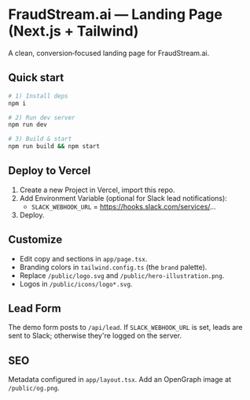 # FraudStream.ai — Landing Page (Next.js + Tailwind)

A clean, conversion‑focused landing page for FraudStream.ai.

## Quick start

```bash
# 1) Install deps
npm i

# 2) Run dev server
npm run dev

# 3) Build & start
npm run build && npm start
```

## Deploy to Vercel

1. Create a new Project in Vercel, import this repo.
2. Add Environment Variable (optional for Slack lead notifications):
   - `SLACK_WEBHOOK_URL` = https://hooks.slack.com/services/...
3. Deploy.

## Customize

- Edit copy and sections in `app/page.tsx`.
- Branding colors in `tailwind.config.ts` (the `brand` palette).
- Replace `/public/logo.svg` and `/public/hero-illustration.png`.
- Logos in `/public/icons/logo*.svg`.

## Lead Form

The demo form posts to `/api/lead`.
If `SLACK_WEBHOOK_URL` is set, leads are sent to Slack; otherwise they're logged on the server.

## SEO

Metadata configured in `app/layout.tsx`. Add an OpenGraph image at `/public/og.png`.
